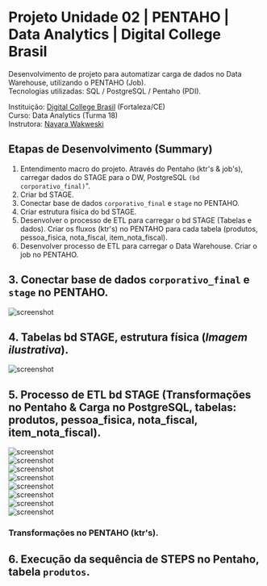 # Projeto Unidade 02 | PENTAHO | Data Analytics | Digital College Brasil

Desenvolvimento de projeto para automatizar carga de dados no Data Warehouse, utilizando o PENTAHO (Job).<br>
Tecnologias utilizadas: SQL / PostgreSQL / Pentaho (PDI).<br>

Instituição: [Digital College Brasil](https://digitalcollege.com.br/) (Fortaleza/CE) <br>
Curso: Data Analytics (Turma 18) <br>
Instrutora: [Nayara Wakweski](https://github.com/NayaraWakewski) <br>

## Etapas de Desenvolvimento (Summary)
1. Entendimento macro do projeto. Através do Pentaho (ktr's & job's), carregar dados do STAGE para o DW, PostgreSQL `(bd corporativo_final)`".
2. Criar bd STAGE.
3. Conectar base de dados `corporativo_final` e `stage` no PENTAHO.
4. Criar estrutura física do bd STAGE.
5. Desenvolver o processo de ETL para carregar o bd STAGE (Tabelas e dados). Criar os fluxos (ktr's) no PENTAHO para cada tabela (produtos, pessoa_fisica, nota_fiscal, item_nota_fiscal).
7. Desenvolver processo de ETL para carregar o Data Warehouse. Criar o job no PENTAHO.



## 3. Conectar base de dados `corporativo_final` e `stage` no PENTAHO.
![screenshot](/images/conexao_bds_postgres_pentaho.png) <br>

## 4. Tabelas bd STAGE, estrutura física (_Imagem ilustrativa_).
![screenshot](/images/estrut_fis_bd_stage.png) <br>

## 5. Processo de ETL bd STAGE (Transformações no Pentaho & Carga no PostgreSQL, tabelas: produtos, pessoa_fisica, nota_fiscal, item_nota_fiscal). 
![screenshot](/images/ktr_produtos.png) <br>
![screenshot](/images/stage_produtos.png) <br>
![screenshot](/images/ktr_pessoa_fisica.png) <br>
![screenshot](/images/stage_pessoa_fisica.png) <br>
![screenshot](/images/ktr_nota_fiscal.png) <br>
![screenshot](/images/stage_nota_fiscal.png) <br>
![screenshot](/images/ktr_item_nota_fiscal.png) <br>
![screenshot](/images/stage_item_nota_fiscal.png) <br>

### Transformações no PENTAHO (ktr's).

## 6. Execução da sequência de STEPS no Pentaho, tabela `produtos`.
